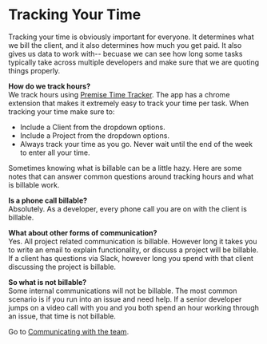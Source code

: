 # Tracking Your Time

Tracking your time is obviously important for everyone. It determines what we bill the client, and it also determines how much you get paid. It also gives us data to work with-- becuase we can see how long some tasks typically take across multiple developers and make sure that we are quoting things properly.

**How do we track hours?**  
We track hours using [Premise Time Tracker](https://premisetimetracker.com). The app has a chrome extension that makes it extremely easy to track your time per task. When tracking your time make sure to:  
* Include a Client from the dropdown options.  
* Include a Project from the dropdown options.  
* Always track your time as you go. Never wait until the end of the week to enter all your time.

Sometimes knowing what is billable can be a little hazy. Here are some notes that can answer common questions around tracking hours and what is billable work. 

**Is a phone call billable?**  
Absolutely. As a developer, every phone call you are on with the client is billable.  

**What about other forms of communication?**  
Yes. All project related communication is billable. However long it takes you to write an email to explain functionality, or discuss a project will be billable. If a client has questions via Slack, however long you spend with that client discussing the project is billable.

**So what is not billable?**  
Some internal communications will not be billable. The most common scenario is if you run into an issue and need help. If a senior developer jumps on a video call with you and you both spend an hour working through an issue, that time is not billable.

Go to [Communicating with the team](../Team%20Communication).